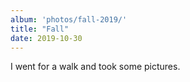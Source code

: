 ```yaml
---
album: 'photos/fall-2019/'
title: "Fall"
date: 2019-10-30
---
```

I went for a walk and took some pictures.